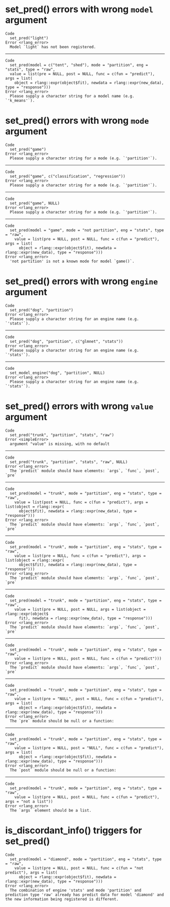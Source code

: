 # set_pred() errors with wrong `model` argument

    Code
      set_pred("light")
    Error <rlang_error>
      Model `light` has not been registered.

---

    Code
      set_pred(model = c("tent", "shed"), mode = "partition", eng = "stats", type = "raw",
      value = list(pre = NULL, post = NULL, func = c(fun = "predict"), args = list(
        object = rlang::expr(object$fit), newdata = rlang::expr(new_data), type = "response")))
    Error <rlang_error>
      Please supply a character string for a model name (e.g. `'k_means'`).

# set_pred() errors with wrong `mode` argument

    Code
      set_pred("game")
    Error <rlang_error>
      Please supply a character string for a mode (e.g. `'partition'`).

---

    Code
      set_pred("game", c("classification", "regression"))
    Error <rlang_error>
      Please supply a character string for a mode (e.g. `'partition'`).

---

    Code
      set_pred("game", NULL)
    Error <rlang_error>
      Please supply a character string for a mode (e.g. `'partition'`).

---

    Code
      set_pred(model = "game", mode = "not partition", eng = "stats", type = "raw",
        value = list(pre = NULL, post = NULL, func = c(fun = "predict"), args = list(
          object = rlang::expr(object$fit), newdata = rlang::expr(new_data), type = "response")))
    Error <rlang_error>
      'not partition' is not a known mode for model `game()`.

# set_pred() errors with wrong `engine` argument

    Code
      set_pred("dog", "partition")
    Error <rlang_error>
      Please supply a character string for an engine name (e.g. `'stats'`).

---

    Code
      set_pred("dog", "partition", c("glmnet", "stats"))
    Error <rlang_error>
      Please supply a character string for an engine name (e.g. `'stats'`).

---

    Code
      set_model_engine("dog", "partition", NULL)
    Error <rlang_error>
      Please supply a character string for an engine name (e.g. `'stats'`).

# set_pred() errors with wrong `value` argument

    Code
      set_pred("trunk", "partition", "stats", "raw")
    Error <simpleError>
      argument "value" is missing, with no default

---

    Code
      set_pred("trunk", "partition", "stats", "raw", NULL)
    Error <rlang_error>
      The `predict` module should have elements: `args`, `func`, `post`, `pre`

---

    Code
      set_pred(model = "trunk", mode = "partition", eng = "stats", type = "raw",
        value = list(post = NULL, func = c(fun = "predict"), args = list(object = rlang::expr(
          object$fit), newdata = rlang::expr(new_data), type = "response")))
    Error <rlang_error>
      The `predict` module should have elements: `args`, `func`, `post`, `pre`

---

    Code
      set_pred(model = "trunk", mode = "partition", eng = "stats", type = "raw",
        value = list(pre = NULL, func = c(fun = "predict"), args = list(object = rlang::expr(
          object$fit), newdata = rlang::expr(new_data), type = "response")))
    Error <rlang_error>
      The `predict` module should have elements: `args`, `func`, `post`, `pre`

---

    Code
      set_pred(model = "trunk", mode = "partition", eng = "stats", type = "raw",
        value = list(pre = NULL, post = NULL, args = list(object = rlang::expr(object$
          fit), newdata = rlang::expr(new_data), type = "response")))
    Error <rlang_error>
      The `predict` module should have elements: `args`, `func`, `post`, `pre`

---

    Code
      set_pred(model = "trunk", mode = "partition", eng = "stats", type = "raw",
        value = list(pre = NULL, post = NULL, func = c(fun = "predict")))
    Error <rlang_error>
      The `predict` module should have elements: `args`, `func`, `post`, `pre`

---

    Code
      set_pred(model = "trunk", mode = "partition", eng = "stats", type = "raw",
        value = list(pre = "NULL", post = NULL, func = c(fun = "predict"), args = list(
          object = rlang::expr(object$fit), newdata = rlang::expr(new_data), type = "response")))
    Error <rlang_error>
      The `pre` module should be null or a function: 

---

    Code
      set_pred(model = "trunk", mode = "partition", eng = "stats", type = "raw",
        value = list(pre = NULL, post = "NULL", func = c(fun = "predict"), args = list(
          object = rlang::expr(object$fit), newdata = rlang::expr(new_data), type = "response")))
    Error <rlang_error>
      The `post` module should be null or a function: 

---

    Code
      set_pred(model = "trunk", mode = "partition", eng = "stats", type = "raw",
        value = list(pre = NULL, post = NULL, func = c(fun = "predict"), args = "not a list"))
    Error <rlang_error>
      The `args` element should be a list.

# is_discordant_info() triggers for set_pred()

    Code
      set_pred(model = "diamond", mode = "partition", eng = "stats", type = "raw",
        value = list(pre = NULL, post = NULL, func = c(fun = "not predict"), args = list(
          object = rlang::expr(object$fit), newdata = rlang::expr(new_data), type = "response")))
    Error <rlang_error>
      The combination of engine 'stats' and mode 'partition' and prediction type 'raw' already has predict data for model 'diamond' and the new information being registered is different.

